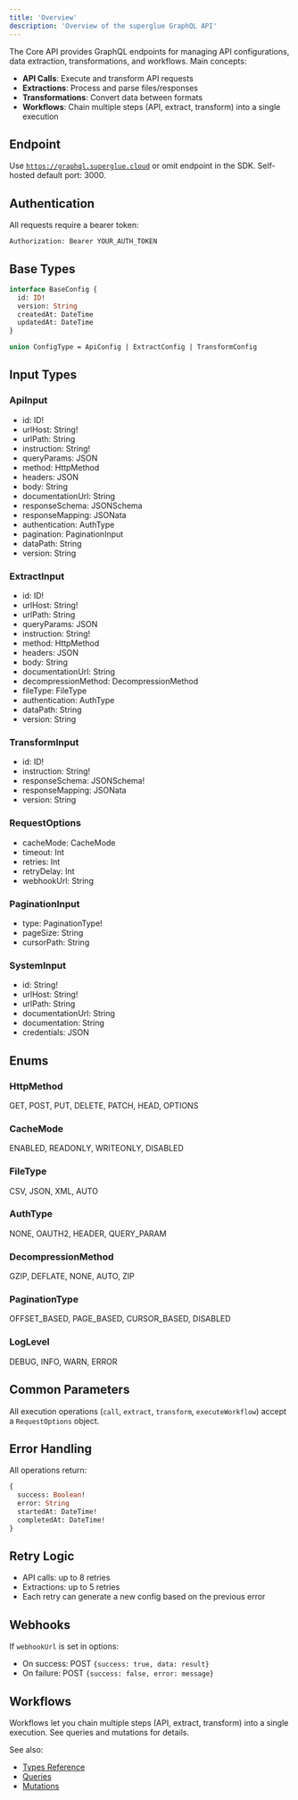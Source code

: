 ```yaml
---
title: 'Overview'
description: 'Overview of the superglue GraphQL API'
---
```


The Core API provides GraphQL endpoints for managing API configurations, data extraction, transformations, and workflows. Main concepts:

* **API Calls**: Execute and transform API requests
* **Extractions**: Process and parse files/responses
* **Transformations**: Convert data between formats
* **Workflows**: Chain multiple steps (API, extract, transform) into a single execution

## Endpoint

Use [`https://graphql.superglue.cloud`](https://graphql.superglue.cloud) or omit endpoint in the SDK. Self-hosted default port: 3000.

## Authentication

All requests require a bearer token:

```http
Authorization: Bearer YOUR_AUTH_TOKEN
```

## Base Types

```graphql
interface BaseConfig {
  id: ID!
  version: String
  createdAt: DateTime
  updatedAt: DateTime
}

union ConfigType = ApiConfig | ExtractConfig | TransformConfig
```

## Input Types

### ApiInput
- id: ID!
- urlHost: String!
- urlPath: String
- instruction: String!
- queryParams: JSON
- method: HttpMethod
- headers: JSON
- body: String
- documentationUrl: String
- responseSchema: JSONSchema
- responseMapping: JSONata
- authentication: AuthType
- pagination: PaginationInput
- dataPath: String
- version: String

### ExtractInput
- id: ID!
- urlHost: String!
- urlPath: String
- queryParams: JSON
- instruction: String!
- method: HttpMethod
- headers: JSON
- body: String
- documentationUrl: String
- decompressionMethod: DecompressionMethod
- fileType: FileType
- authentication: AuthType
- dataPath: String
- version: String

### TransformInput
- id: ID!
- instruction: String!
- responseSchema: JSONSchema!
- responseMapping: JSONata
- version: String

### RequestOptions
- cacheMode: CacheMode
- timeout: Int
- retries: Int
- retryDelay: Int
- webhookUrl: String

### PaginationInput
- type: PaginationType!
- pageSize: String
- cursorPath: String

### SystemInput
- id: String!
- urlHost: String!
- urlPath: String
- documentationUrl: String
- documentation: String
- credentials: JSON

## Enums

### HttpMethod
GET, POST, PUT, DELETE, PATCH, HEAD, OPTIONS

### CacheMode
ENABLED, READONLY, WRITEONLY, DISABLED

### FileType
CSV, JSON, XML, AUTO

### AuthType
NONE, OAUTH2, HEADER, QUERY_PARAM

### DecompressionMethod
GZIP, DEFLATE, NONE, AUTO, ZIP

### PaginationType
OFFSET_BASED, PAGE_BASED, CURSOR_BASED, DISABLED

### LogLevel
DEBUG, INFO, WARN, ERROR

## Common Parameters

All execution operations (`call`, `extract`, `transform`, `executeWorkflow`) accept a `RequestOptions` object.

## Error Handling

All operations return:

```graphql
{
  success: Boolean!
  error: String
  startedAt: DateTime!
  completedAt: DateTime!
}
```

## Retry Logic

- API calls: up to 8 retries
- Extractions: up to 5 retries
- Each retry can generate a new config based on the previous error

## Webhooks

If `webhookUrl` is set in options:
- On success: POST `{success: true, data: result}`
- On failure: POST `{success: false, error: message}`

## Workflows

Workflows let you chain multiple steps (API, extract, transform) into a single execution. See queries and mutations for details.

See also:
- [Types Reference](types.md)
- [Queries](queries.md)
- [Mutations](mutations.md)